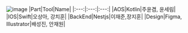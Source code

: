 ![image](https://user-images.githubusercontent.com/56428918/182007232-41ba3ba6-ac16-4d24-8586-404d54f843f3.png)
|Part|Tool|Name|
|:---:|:---:|:---:|
|AOS|Kotlin|주윤겸, 윤세림|
|IOS|Swift|오상아, 강치훈|
|BackEnd|Nestjs|이재준,장지훈|
|Design|Figma, Illustrator|배성진, 안재원|
